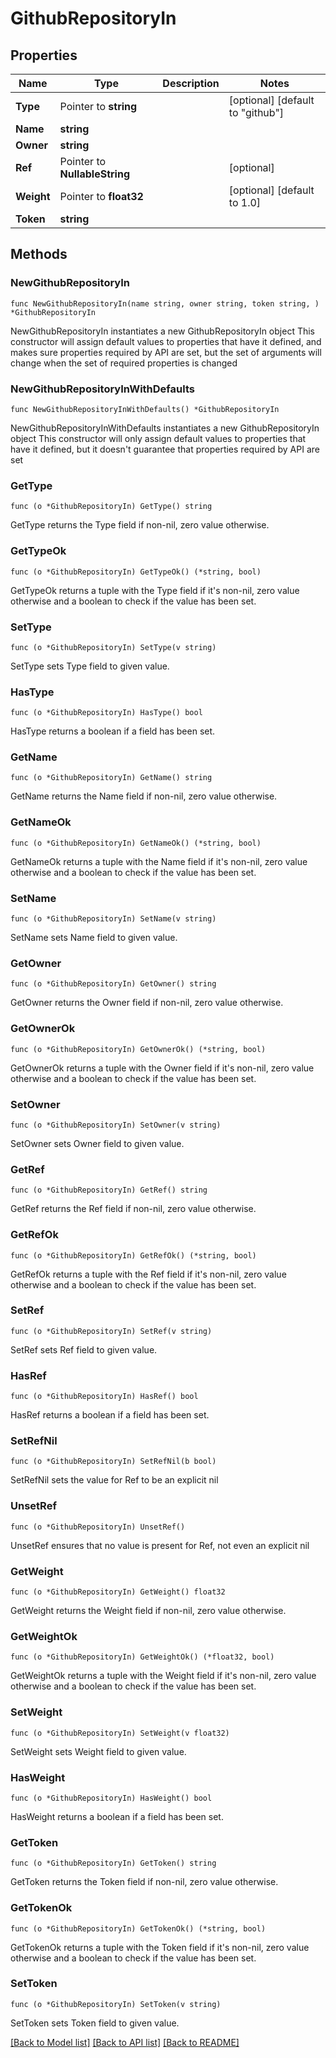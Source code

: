# GithubRepositoryIn

## Properties

Name | Type | Description | Notes
------------ | ------------- | ------------- | -------------
**Type** | Pointer to **string** |  | [optional] [default to "github"]
**Name** | **string** |  | 
**Owner** | **string** |  | 
**Ref** | Pointer to **NullableString** |  | [optional] 
**Weight** | Pointer to **float32** |  | [optional] [default to 1.0]
**Token** | **string** |  | 

## Methods

### NewGithubRepositoryIn

`func NewGithubRepositoryIn(name string, owner string, token string, ) *GithubRepositoryIn`

NewGithubRepositoryIn instantiates a new GithubRepositoryIn object
This constructor will assign default values to properties that have it defined,
and makes sure properties required by API are set, but the set of arguments
will change when the set of required properties is changed

### NewGithubRepositoryInWithDefaults

`func NewGithubRepositoryInWithDefaults() *GithubRepositoryIn`

NewGithubRepositoryInWithDefaults instantiates a new GithubRepositoryIn object
This constructor will only assign default values to properties that have it defined,
but it doesn't guarantee that properties required by API are set

### GetType

`func (o *GithubRepositoryIn) GetType() string`

GetType returns the Type field if non-nil, zero value otherwise.

### GetTypeOk

`func (o *GithubRepositoryIn) GetTypeOk() (*string, bool)`

GetTypeOk returns a tuple with the Type field if it's non-nil, zero value otherwise
and a boolean to check if the value has been set.

### SetType

`func (o *GithubRepositoryIn) SetType(v string)`

SetType sets Type field to given value.

### HasType

`func (o *GithubRepositoryIn) HasType() bool`

HasType returns a boolean if a field has been set.

### GetName

`func (o *GithubRepositoryIn) GetName() string`

GetName returns the Name field if non-nil, zero value otherwise.

### GetNameOk

`func (o *GithubRepositoryIn) GetNameOk() (*string, bool)`

GetNameOk returns a tuple with the Name field if it's non-nil, zero value otherwise
and a boolean to check if the value has been set.

### SetName

`func (o *GithubRepositoryIn) SetName(v string)`

SetName sets Name field to given value.


### GetOwner

`func (o *GithubRepositoryIn) GetOwner() string`

GetOwner returns the Owner field if non-nil, zero value otherwise.

### GetOwnerOk

`func (o *GithubRepositoryIn) GetOwnerOk() (*string, bool)`

GetOwnerOk returns a tuple with the Owner field if it's non-nil, zero value otherwise
and a boolean to check if the value has been set.

### SetOwner

`func (o *GithubRepositoryIn) SetOwner(v string)`

SetOwner sets Owner field to given value.


### GetRef

`func (o *GithubRepositoryIn) GetRef() string`

GetRef returns the Ref field if non-nil, zero value otherwise.

### GetRefOk

`func (o *GithubRepositoryIn) GetRefOk() (*string, bool)`

GetRefOk returns a tuple with the Ref field if it's non-nil, zero value otherwise
and a boolean to check if the value has been set.

### SetRef

`func (o *GithubRepositoryIn) SetRef(v string)`

SetRef sets Ref field to given value.

### HasRef

`func (o *GithubRepositoryIn) HasRef() bool`

HasRef returns a boolean if a field has been set.

### SetRefNil

`func (o *GithubRepositoryIn) SetRefNil(b bool)`

 SetRefNil sets the value for Ref to be an explicit nil

### UnsetRef
`func (o *GithubRepositoryIn) UnsetRef()`

UnsetRef ensures that no value is present for Ref, not even an explicit nil
### GetWeight

`func (o *GithubRepositoryIn) GetWeight() float32`

GetWeight returns the Weight field if non-nil, zero value otherwise.

### GetWeightOk

`func (o *GithubRepositoryIn) GetWeightOk() (*float32, bool)`

GetWeightOk returns a tuple with the Weight field if it's non-nil, zero value otherwise
and a boolean to check if the value has been set.

### SetWeight

`func (o *GithubRepositoryIn) SetWeight(v float32)`

SetWeight sets Weight field to given value.

### HasWeight

`func (o *GithubRepositoryIn) HasWeight() bool`

HasWeight returns a boolean if a field has been set.

### GetToken

`func (o *GithubRepositoryIn) GetToken() string`

GetToken returns the Token field if non-nil, zero value otherwise.

### GetTokenOk

`func (o *GithubRepositoryIn) GetTokenOk() (*string, bool)`

GetTokenOk returns a tuple with the Token field if it's non-nil, zero value otherwise
and a boolean to check if the value has been set.

### SetToken

`func (o *GithubRepositoryIn) SetToken(v string)`

SetToken sets Token field to given value.



[[Back to Model list]](../README.md#documentation-for-models) [[Back to API list]](../README.md#documentation-for-api-endpoints) [[Back to README]](../README.md)


